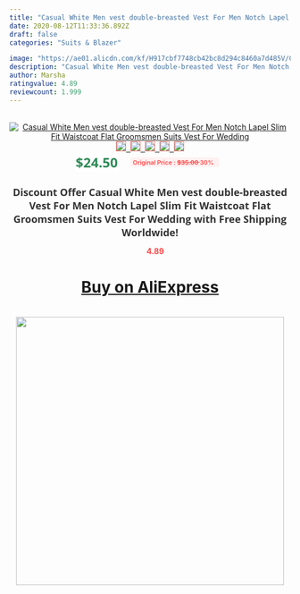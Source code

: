 ```yaml
---
title: "Casual White Men vest double-breasted Vest For Men Notch Lapel Slim Fit Waistcoat Flat Groomsmen Suits Vest For Wedding"
date: 2020-08-12T11:33:36.892Z
draft: false
categories: "Suits & Blazer"

image: "https://ae01.alicdn.com/kf/H917cbf7748cb42bc8d294c8460a7d485V/Casual-White-Men-vest-double-breasted-Vest-For-Men-Notch-Lapel-Slim-Fit-Waistcoat-Flat-Groomsmen.jpg"
description: "Casual White Men vest double-breasted Vest For Men Notch Lapel Slim Fit Waistcoat Flat Groomsmen Suits Vest For Wedding"
author: Marsha
ratingvalue: 4.89
reviewcount: 1.999
---
```

<br>
<div style="text-align: center;">
<a href="https://s.click.aliexpress.com/e/_ALk8Pj" target="_blank" rel="nofollow noopener noreferrer"><img alt="Casual White Men vest double-breasted Vest For Men Notch Lapel Slim Fit Waistcoat Flat Groomsmen Suits Vest For Wedding" class="magnifier-image" src="https://ae01.alicdn.com/kf/H917cbf7748cb42bc8d294c8460a7d485V/Casual-White-Men-vest-double-breasted-Vest-For-Men-Notch-Lapel-Slim-Fit-Waistcoat-Flat-Groomsmen.jpg_640x640.jpg">
<br>
<img style="border:1px solid salmon" src="https://ae01.alicdn.com/kf/H917cbf7748cb42bc8d294c8460a7d485V/Casual-White-Men-vest-double-breasted-Vest-For-Men-Notch-Lapel-Slim-Fit-Waistcoat-Flat-Groomsmen.jpg_120x120.jpg">&nbsp;&nbsp;<img style="border:1px solid salmon" src="https://ae01.alicdn.com/kf/Hfe16acd218304def9d808f4b0f6a57b6N/Casual-White-Men-vest-double-breasted-Vest-For-Men-Notch-Lapel-Slim-Fit-Waistcoat-Flat-Groomsmen.jpg_120x120.jpg">&nbsp;&nbsp;<img style="border:1px solid salmon" src="https://ae01.alicdn.com/kf/H96fb649b9d224ddc97a3564d980f8f92Q/Casual-White-Men-vest-double-breasted-Vest-For-Men-Notch-Lapel-Slim-Fit-Waistcoat-Flat-Groomsmen.jpg_120x120.jpg">&nbsp;&nbsp;<img style="border:1px solid salmon" src="_120x120.jpg">&nbsp;&nbsp;<img style="border:1px solid salmon" src="https://ae01.alicdn.com/kf/H3b50a15f2ad1477f853293c64cd38bb1I/Casual-White-Men-vest-double-breasted-Vest-For-Men-Notch-Lapel-Slim-Fit-Waistcoat-Flat-Groomsmen.jpg_120x120.jpg"></a></div><br0>
<div style="text-align: center;"><span style="background-color: white; border: 0px; box-sizing: border-box; color: seagreen; display: inline-block; font-family: &quot;open sans&quot; , &quot;arial&quot; , &quot;helvetica&quot; , sans-serif , &quot;heiti&quot;; font-size: 24px; font-stretch: inherit; font-weight: 700; line-height: inherit; margin: 0px 10px 0px 0px; padding: 0px; vertical-align: middle;">$24.50 </span>
<span style="background: rgb(255 , 241 , 241); border-radius: 3px; border: 0px; box-sizing: border-box; color: #ff4747; display: inline-block; font-family: inherit; font-size: 12px; font-stretch: inherit; font-style: inherit; font-variant: inherit; font-weight: 600; line-height: inherit; margin: 0px; padding: 2px 5px; transform: scale(0.9); vertical-align: middle;">Original Price : <b style="text-decoration: line-through;">$35.00 </b> 30%&nbsp;&nbsp;</span></div>
<h1 style="color: #333333; display: inline-block; font-family: &quot;open sans&quot; , &quot;arial&quot; , &quot;helvetica&quot; , sans-serif , &quot;heiti&quot;; font-size: 18px; font-stretch: inherit; font-weight: 700; text-align: center;">Discount Offer Casual White Men vest double-breasted Vest For Men Notch Lapel Slim Fit Waistcoat Flat Groomsmen Suits Vest For Wedding with Free Shipping Worldwide!</h1>
<div style="color: #ff4747; text-align: center;">
<img src="https://4.bp.blogspot.com/-M0ZcTcb-5uY/XleCXlxnR4I/AAAAAAAAAEc/OrjgMkXV1oMQFaCRZj5HQwOCBcu3w1FegCPcBGAYYCw/s1600/star.png" style="height: 15px;">&nbsp;<b>4.89</b></div>
<div class="button_cont" align="center"><a class="buynow_a" href="https://s.click.aliexpress.com/e/_ALk8Pj" target="_blank" rel="nofollow noopener noreferrer"><H1>Buy on AliExpress</H1></a></div><br>
<div class="separator" style="clear: both; text-align: center;">
<img src="https://lh3.googleusercontent.com/-pTy5HemUv9M/XlePHvY0dAI/AAAAAAAAAE4/0nX5iRUoIWY8eMW9Dpxeirr157OZliDIgCLcBGAsYHQ/s1600/badge.gif" width="480">
</div>
